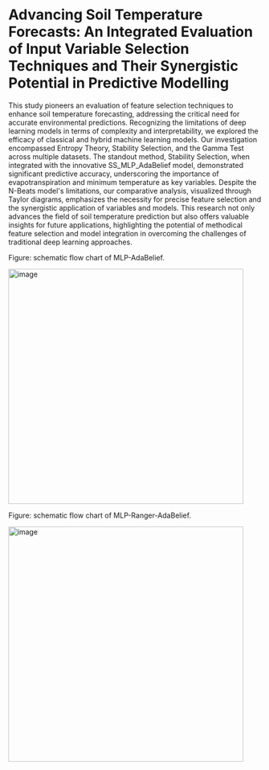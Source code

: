# Advancing Soil Temperature Forecasts: An Integrated Evaluation of Input Variable Selection Techniques and Their Synergistic Potential in Predictive Modelling






This study pioneers an evaluation of feature selection techniques to enhance soil temperature forecasting, addressing the critical need for accurate environmental predictions. Recognizing the limitations of deep learning models in terms of complexity and interpretability, we explored the efficacy of classical and hybrid machine learning models. Our investigation encompassed Entropy Theory, Stability Selection, and the Gamma Test across multiple datasets. The standout method, Stability Selection, when integrated with the innovative SS_MLP_AdaBelief model, demonstrated significant predictive accuracy, underscoring the importance of evapotranspiration and minimum temperature as key variables. Despite the N-Beats model's limitations, our comparative analysis, visualized through Taylor diagrams, emphasizes the necessity for precise feature selection and the synergistic application of variables and models. This research not only advances the field of soil temperature prediction but also offers valuable insights for future applications, highlighting the potential of methodical feature selection and model integration in overcoming the challenges of traditional deep learning approaches.

Figure: schematic flow chart of MLP-AdaBelief.


<img width="468" alt="image" src="https://github.com/rohit211-s/Advancing-Soil-Temperature-Forecasts-An-Integrated-Evaluation-of-IVS-Techniques/assets/67229152/88cddba4-fe94-4fe0-a03c-b5bba2a53720">


Figure: schematic flow chart of MLP-Ranger-AdaBelief.


<img width="468" alt="image" src="https://github.com/rohit211-s/Advancing-Soil-Temperature-Forecasts-An-Integrated-Evaluation-of-IVS-Techniques/assets/67229152/938e56c8-24d0-4728-b1f8-bd9e901cf601">




